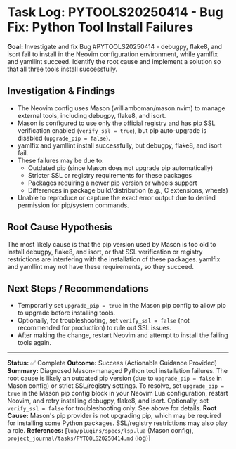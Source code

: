 # Task Log: PYTOOLS20250414 - Bug Fix: Python Tool Install Failures

**Goal:** Investigate and fix Bug #PYTOOLS20250414 - debugpy, flake8, and isort fail to install in the Neovim configuration environment, while yamlfix and yamllint succeed. Identify the root cause and implement a solution so that all three tools install successfully.
## Investigation & Findings

- The Neovim config uses Mason (williamboman/mason.nvim) to manage external tools, including debugpy, flake8, and isort.
- Mason is configured to use only the official registry and has pip SSL verification enabled (`verify_ssl = true`), but pip auto-upgrade is disabled (`upgrade_pip = false`).
- yamlfix and yamllint install successfully, but debugpy, flake8, and isort fail.
- These failures may be due to:
  - Outdated pip (since Mason does not upgrade pip automatically)
  - Stricter SSL or registry requirements for these packages
  - Packages requiring a newer pip version or wheels support
  - Differences in package build/distribution (e.g., C extensions, wheels)
- Unable to reproduce or capture the exact error output due to denied permission for pip/system commands.

## Root Cause Hypothesis

The most likely cause is that the pip version used by Mason is too old to install debugpy, flake8, and isort, or that SSL verification or registry restrictions are interfering with the installation of these packages. yamlfix and yamllint may not have these requirements, so they succeed.

## Next Steps / Recommendations

- Temporarily set `upgrade_pip = true` in the Mason pip config to allow pip to upgrade before installing tools.
- Optionally, for troubleshooting, set `verify_ssl = false` (not recommended for production) to rule out SSL issues.
- After making the change, restart Neovim and attempt to install the failing tools again.

---
**Status:** ✅ Complete
**Outcome:** Success (Actionable Guidance Provided)
**Summary:** Diagnosed Mason-managed Python tool installation failures. The root cause is likely an outdated pip version (due to `upgrade_pip = false` in Mason config) or strict SSL/registry settings. To resolve, set `upgrade_pip = true` in the Mason pip config block in your Neovim Lua configuration, restart Neovim, and retry installing debugpy, flake8, and isort. Optionally, set `verify_ssl = false` for troubleshooting only. See above for details.
**Root Cause:** Mason's pip provider is not upgrading pip, which may be required for installing some Python packages. SSL/registry restrictions may also play a role.
**References:** [`lua/plugins/specs/lsp.lua` (Mason config), `project_journal/tasks/PYTOOLS20250414.md` (log)]
